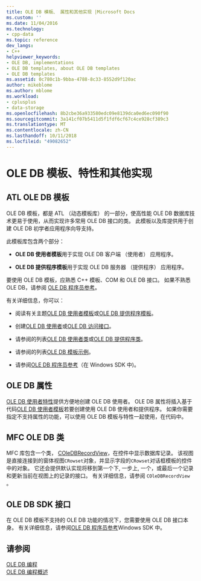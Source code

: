 ```yaml
---
title: OLE DB 模板、 属性和其他实现 |Microsoft Docs
ms.custom: ''
ms.date: 11/04/2016
ms.technology:
- cpp-data
ms.topic: reference
dev_langs:
- C++
helpviewer_keywords:
- OLE DB, implementations
- OLE DB templates, about OLE DB templates
- OLE DB templates
ms.assetid: 0c780c1b-9bba-4788-8c33-8552d9f120ac
author: mikeblome
ms.author: mblome
ms.workload:
- cplusplus
- data-storage
ms.openlocfilehash: 8b2cbe36a933580edc09e8139dca0ed6ec090f90
ms.sourcegitcommit: 3a141cf07b5411d5f1fdf6cf67c4ce928cf389c3
ms.translationtype: MT
ms.contentlocale: zh-CN
ms.lasthandoff: 10/11/2018
ms.locfileid: "49082652"
---
```

# <a name="ole-db-templates-attributes-and-other-implementations"></a>OLE DB 模板、特性和其他实现

## <a name="atl-ole-db-templates"></a>ATL OLE DB 模板  

OLE DB 模板，都是 ATL （动态模板库） 的一部分，使高性能 OLE DB 数据库技术更易于使用，从而实现许多常用 OLE DB 接口的类。 此模板以及库提供用于创建 OLE DB 初学者应用程序向导支持。  
  
此模板库包含两个部分：  
  
- **OLE DB 使用者模板**用于实现 OLE DB 客户端 （使用者） 应用程序。  
  
- **OLE DB 提供程序模板**用于实现 OLE DB 服务器 （提供程序） 应用程序。  
  
要使用 OLE DB 模板，应熟悉 C++ 模板、COM 和 OLE DB 接口。 如果不熟悉 OLE DB，请参阅 [OLE DB 程序员参考](/previous-versions/windows/desktop/ms713643)。  
  
有关详细信息，你可以：  
  
- 阅读有关主题[OLE DB 使用者模板](../../data/oledb/ole-db-consumer-templates-cpp.md)或[OLE DB 提供程序模板](../../data/oledb/ole-db-provider-templates-cpp.md)。  
  
- 创建[OLE DB 使用者](../../data/oledb/creating-an-ole-db-consumer.md)或[OLE DB 访问接口](../../data/oledb/creating-an-ole-db-provider.md)。  
  
- 请参阅的列表[OLE DB 使用者类](../../data/oledb/ole-db-consumer-templates-reference.md)或[OLE DB 提供程序类](../../data/oledb/ole-db-provider-templates-reference.md)。  
  
- 请参阅的列表[OLE DB 模板示例](https://github.com/Microsoft/VCSamples)。  
  
- 请参阅[OLE DB 程序员参考](/previous-versions/windows/desktop/ms713643)（在 Windows SDK 中)。  
  
## <a name="ole-db-attributes"></a>OLE DB 属性  

[OLE DB 使用者特性](../../windows/ole-db-consumer-attributes.md)提供方便地创建 OLE DB 使用者。 OLE DB 属性将插入基于代码[OLE DB 使用者模板](../../data/oledb/ole-db-consumer-templates-reference.md)若要创建使用 OLE DB 使用者和提供程序。 如果你需要指定不支持属性的功能，可以使用 OLE DB 模板与特性一起使用，在代码中。  
  
## <a name="mfc-ole-db-classes"></a>MFC OLE DB 类  

MFC 库包含一个类， [COleDBRecordView](../../mfc/reference/coledbrecordview-class.md)，在控件中显示数据库记录。 该视图是直接连接到的窗体视图`CRowset`对象，并显示字段的`CRowset`对话框模板的控件中的对象。 它还会提供默认实现将移到第一个下, 一步上, 一个，或最后一个记录和更新当前在视图上的记录的接口。 有关详细信息，请参阅 `COleDBRecordView` 。  
  
## <a name="ole-db-sdk-interfaces"></a>OLE DB SDK 接口  

在 OLE DB 模板不支持的 OLE DB 功能的情况下，您需要使用 OLE DB 接口本身。 有关详细信息，请参阅[OLE DB 程序员参考](/previous-versions/windows/desktop/ms713643)Windows SDK 中。  
  
## <a name="see-also"></a>请参阅  

[OLE DB 编程](../../data/oledb/ole-db-programming.md)<br/>
[OLE DB 编程概述](../../data/oledb/ole-db-programming-overview.md)